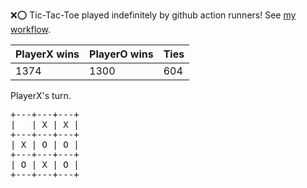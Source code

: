 :x::o: Tic-Tac-Toe played indefinitely by github action runners! See [my workflow](.github/workflows/play.yaml).

|PlayerX wins|PlayerO wins|Ties|
|-|-|-|
|1374|1300|604|

PlayerX's turn.

<pre>
+---+---+---+
|   | X | X |
+---+---+---+
| X | O | O |
+---+---+---+
| O | X | O |
+---+---+---+
</pre>